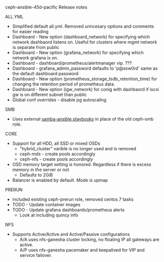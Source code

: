 ceph-ansible-45d-pacific Release notes

ALL.YML
* Simplified default all.yml. Removed unncesary options and comments for easier reading
* Dashboard - New option (dashboard_network) for specifying which network dashbaord listens on. Useful for clusters where mgmt network is separate from public
* Dashboard - New option (grafana_network) for specifying which network grafana is on.  
* Dashboard - dashboard/prometheus/alertmanager vip. ???
* Dashboard - grafana_admin_password defaults to 'p@ssw0rd' same as the default dashboard password
* Dashboard - New option (prometheus_storage_tsdb_retention_time) for changing the retention period of prometheus data.
* Dashboard - New option (igw_network) for conig with dashbaord if iscsi gw is on different subnet than public
* Global conf overrides - disable pg autoscaling 

SMB
* Uses external [samba-ansible playbooks](https://github.com/45Drives/samba-ansible) in place of the old ceph-smb role. 

CORE
* Support for all HDD, all SSD or mixed OSDs 
    * "hybrid_cluster" varible is no longer used and is removed
    * ceph-mds - create pools accordingly
    * ceph-nfs - create pools accordingly
* OSD memory target setting is honored. Regardless if there is excess memory in the server or not
    * Defaults to 2GiB
* Balancer is enabled by default. Mode is upmap

PRERUN
* included existing ceph-prerun role, removed centos 7 tasks
* TODO - Update container images
* TODO - Update grafana dashboards/prometheus alerts
    * Look at including quincy info

NFS
* Supports Active/Active and Active/Passive configurations
    * A/A uses nfs-ganesha cluster locking, no floating IP all gateways are active.
    * A/P uses nfs-ganesha pacemaker and keepalived for VIP and service failover.
